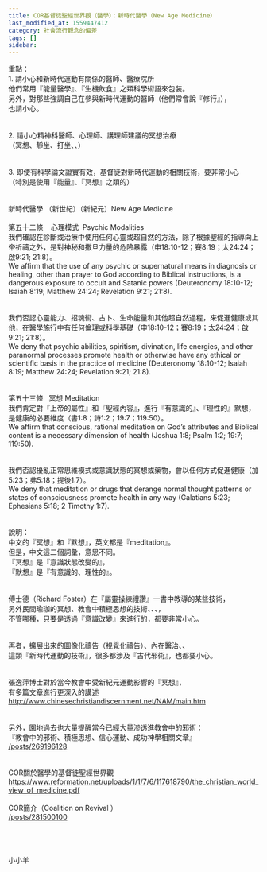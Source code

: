 ```yaml
---
title: COR基督徒聖經世界觀（醫學）：新時代醫學（New Age Medicine）
last_modified_at: 1559447412
category: 社會流行觀念的偏差
tags: []
sidebar: 
---
```


<div>重點：</div>
<div>1.<span style="white-space:pre"> </span>請小心和新時代運動有關係的醫師、醫療院所</div>
<div>他們常用『能量醫學』、『生機飲食』之類科學術語來包裝。</div>
<div>另外，對那些強調自己在參與新時代運動的醫師（他們常會說『修行』），</div>
<div>也請小心。</div>
<div> </div>
<div> </div>
<div>2.<span style="white-space:pre"> </span>請小心精神科醫師、心理師、護理師建議的冥想治療</div>
<div>（冥想、靜坐、打坐、、）</div>
<div> </div>
<div> </div>
<div>3.<span style="white-space:pre"> </span>即使有科學論文證實有效，基督徒對新時代運動的相關技術，要非常小心</div>
<div>（特別是使用『能量』、『冥想』之類的）</div>
<div> </div>
<div> </div>
<div>新時代醫學 （新世紀）（新紀元）New Age Medicine</div>
<div> </div>
<div>第五十二條    心理模式  Psychic Modalities</div>
<div>我們確認在診斷或治療中使用任何心靈或超自然的方法，除了根據聖經的指導向上帝祈禱之外，是對神秘和撒旦力量的危險暴露（申18:10-12；賽8:19；太24:24；啟9:21; 21:8）。 </div>
<div>We affirm that the use of any psychic or supernatural means in diagnosis or healing, other than prayer to God according to Biblical instructions, is a dangerous exposure to occult and Satanic powers (Deuteronomy 18:10-12; Isaiah 8:19; Matthew 24:24; Revelation 9:21; 21:8).</div>
<div> </div>
<div> </div>
<div>我們否認心靈能力、招魂術、占卜、生命能量和其他超自然過程，來促進健康或其他，在醫學施行中有任何倫理或科學基礎（申18:10-12；賽8:19；太24:24；啟9:21; 21:8）。</div>
<div>We deny that psychic abilities, spiritism, divination, life energies, and other paranormal processes promote health or otherwise have any ethical or scientific basis in the practice of medicine (Deuteronomy 18:10-12; Isaiah 8:19; Matthew 24:24; Revelation 9:21; 21:8).</div>
<div> </div>
<div> </div>
<div>第五十三條   冥想 Meditation</div>
<div>我們肯定對『上帝的屬性』和『聖經內容』，進行『有意識的』、『理性的』默想，是健康的必要維度（書1:8；詩1:2；19:7；119:50）。 </div>
<div>We affirm that conscious, rational meditation on God’s attributes and Biblical content is a necessary dimension of health (Joshua 1:8; Psalm 1:2; 19:7; 119:50).</div>
<div> </div>
<div> </div>
<div>我們否認擾亂正常思維模式或意識狀態的冥想或藥物，會以任何方式促進健康（加5:23；弗5:18；提後1:7）。</div>
<div>We deny that meditation or drugs that derange normal thought patterns or states of consciousness promote health in any way (Galatians 5:23; Ephesians 5:18; 2 Timothy 1:7).</div>
<div> </div>
<div> </div>
<div>說明：</div>
<div>中文的『冥想』和『默想』，英文都是『meditation』。</div>
<div>但是，中文這二個詞彙，意思不同。</div>
<div>『冥想』是『意識狀態改變的』，</div>
<div>『默想』是『有意識的、理性的』。</div>
<div> </div>
<div> </div>
<div>傅士德（Richard Foster）在『屬靈操練禮讚』一書中教導的某些技術，</div>
<div>另外民間瑜珈的冥想、教會中積極思想的技術、、、，</div>
<div>不管哪種，只要是透過『意識改變』來進行的，都要非常小心。</div>
<div> </div>
<div> </div>
<div>再者，擴展出來的圖像化禱告（視覺化禱告）、內在醫治、、</div>
<div>這類『新時代運動的技術』，很多都涉及『古代邪術』，也都要小心。</div>
<div> </div>
<div> </div>
<div>張逸萍博士對於當今教會中受新紀元運動影響的『冥想』，</div>
<div>有多篇文章進行更深入的講述</div>
<div><a href="http://www.chinesechristiandiscernment.net/NAM/main.htm" target="_blank">http://www.chinesechristiandiscernment.net/NAM/main.htm</a></div>
<div> </div>
<div> </div>
<div>另外，園地過去也大量提醒當今已經大量滲透進教會中的邪術：</div>
<div>『教會中的邪術、積極思想、信心運動、成功神學相關文章』</div>
<div><a href="/posts/269196128" target="_blank">/posts/269196128</a></div>
<div> </div>
<div> </div>
<div>COR關於醫學的基督徒聖經世界觀</div>
<div><a href="https://www.reformation.net/uploads/1/1/7/6/117618790/the_christian_world_view_of_medicine.pdf" target="_blank">https://www.reformation.net/uploads/1/1/7/6/117618790/the_christian_world_view_of_medicine.pdf</a></div>
<div> </div>
<div>COR簡介（Coalition on Revival ）</div>
<div><a href="/posts/281500100" target="_blank">/posts/281500100</a></div>
<div> </div>
<div> </div>
<div> </div>
<div> </div>
<div>小小羊</div>
